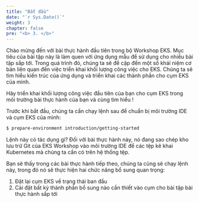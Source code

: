 ```yaml
---
title: "Bắt đầu"
date: "`r Sys.Date()`"
weight: 3
chapter: false
pre: "<b> 3. </b>"
---
```


Chào mừng đến với bài thực hành đầu tiên trong bộ Workshop EKS. Mục tiêu của bài tập này là làm quen với ứng dụng mẫu để sử dụng cho nhiều bài tập sắp tới. Trong quá trình đó, chúng ta sẽ đề cập đến một số khái niệm cơ bản liên quan đến việc triển khai khối lượng công việc cho EKS. Chúng ta sẽ tìm hiểu kiến ​​trúc của ứng dụng và triển khai các thành phần cho cụm EKS của mình.

Hãy triển khai khối lượng công việc đầu tiên của bạn cho cụm EKS trong môi trường bài thực hành của bạn và cùng tìm hiểu !

Trước khi bắt đầu, chúng ta cần chạy lệnh sau để chuẩn bị môi trường IDE và cụm EKS của mình:

```bash
$ prepare-environment introduction/getting-started
```

Lệnh này có tác dụng gì? Đối với bài thực hành này, nó đang sao chép kho lưu trữ Git của EKS Workshop vào môi trường IDE để các tệp kê khai Kubernetes mà chúng ta cần có trên hệ thống tệp.

Bạn sẽ thấy trong các bài thực hành tiếp theo, chúng ta cũng sẽ chạy lệnh này, trong đó nó sẽ thực hiện hai chức năng bổ sung quan trọng:

1. Đặt lại cụm EKS về trạng thái ban đầu
2. Cài đặt bất kỳ thành phần bổ sung nào cần thiết vào cụm cho bài tập bài thực hành sắp tới